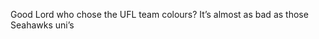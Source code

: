 <!--
id: 208138141
link: http://kevinisom.info/post/208138141/good-lord-who-chose-the-ufl-team-colours-its
slug: good-lord-who-chose-the-ufl-team-colours-its
date: Fri Oct 09 2009 17:03:38 GMT+1300 (NZDT)
raw: {"blog_name":"kevinisom","id":208138141,"post_url":"http://kevinisom.info/post/208138141/good-lord-who-chose-the-ufl-team-colours-its","slug":"good-lord-who-chose-the-ufl-team-colours-its","type":"text","date":"2009-10-09 04:03:38 GMT","timestamp":1255061018,"state":"published","format":"html","reblog_key":"w6dhdE6v","tags":[],"short_url":"http://tmblr.co/Zw68YyCP__T","highlighted":[],"feed_item":"http://twitter.com/kev_nz/statuses/4724022009","from_feed_id":"650289","note_count":0,"title":null,"body":"<p>Good Lord who chose the UFL team colours? It&#8217;s almost as bad as those Seahawks uni&#8217;s</p>"}
publish: 2009-10-09
tags: 
title: null
-->


Good Lord who chose the UFL team colours? It’s almost as bad as those
Seahawks uni’s


